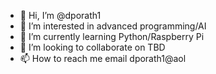 - 👋 Hi, I’m @dporath1
- 👀 I’m interested in advanced programming/AI
- 🌱 I’m currently learning Python/Raspberry Pi
- 💞️ I’m looking to collaborate on TBD
- 📫 How to reach me email dporath1@aol

<!---
dporath1/dporath1 is a ✨ special ✨ repository because its `README.md` (this file) appears on your GitHub profile.
You can click the Preview link to take a look at your changes.
--->
